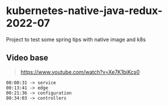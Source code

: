# kubernetes-native-java-redux-2022-07

Project to test some spring tips with native image and k8s

## Video base

> https://www.youtube.com/watch?v=Xe7K1biKcs0

```text
00:00:31 -> service
00:13:41 -> edge
00:21:36 -> configuration
00:34:03 -> controllers
```
